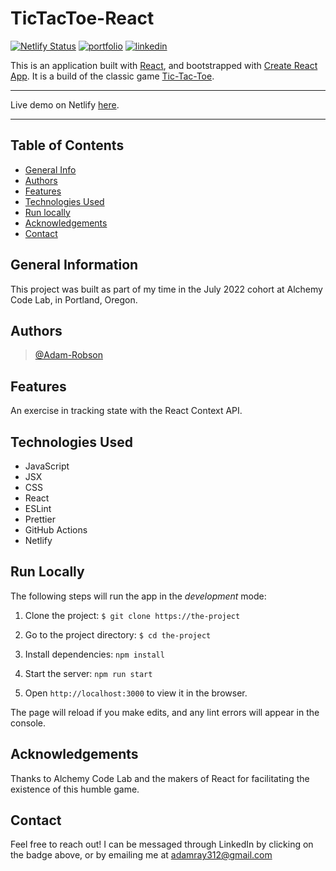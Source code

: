 # TicTacToe-React

[![Netlify Status](https://api.netlify.com/api/v1/badges/95febbb9-544e-44f1-9b4d-86f9b42e765d/deploy-status)](https://app.netlify.com/sites/tiktaktoeinreact/deploys)
[![portfolio](https://img.shields.io/badge/my_portfolio-000?style=for-the-badge&logo=ko-fi&logoColor=white)](https://adamrobson.vercel.app/)
[![linkedin](https://img.shields.io/badge/linkedin-0A66C2?style=for-the-badge&logo=linkedin&logoColor=white)](https://www.linkedin.com/in/adamrayrobson)

This is an application built with [React](https://react.dev/), and bootstrapped with 
[Create React App](https://create-react-app.dev/).  It is a build of the classic 
game [Tic-Tac-Toe](https://en.wikipedia.org/wiki/Tic-tac-toe).

___

Live demo on Netlify [here](https://tiktaktoeinreact.netlify.app).

___


## Table of Contents

* [General Info](#general-information)
* [Authors](#authors)
* [Features](#features)
* [Technologies Used](#technologies-used)
* [Run locally](#run-locally)
* [Acknowledgements](#acknowledgements)
* [Contact](#contact)


## General Information

This project was built as part of my time in the July 2022 cohort 
at Alchemy Code Lab, in Portland, Oregon.


## Authors

> [@Adam-Robson](https://www.github.com/Adam-Robson)


## Features

An exercise in tracking state with the React Context API.  


## Technologies Used

- JavaScript
- JSX
- CSS
- React
- ESLint
- Prettier
- GitHub Actions
- Netlify


## Run Locally

The following steps will run the app in the *development* mode:

1. Clone the project: ```$ git clone https://the-project```

2. Go to the project directory: ```$ cd the-project```

3. Install dependencies: ```npm install```

4. Start the server: ```npm run start```

5. Open ```http://localhost:3000``` to view it in the browser.

The page will reload if you make edits, 
and any lint errors will appear in the console.


## Acknowledgements

Thanks to Alchemy Code Lab and the makers of React for 
facilitating the existence of this humble game. 


## Contact

Feel free to reach out! I can be messaged through LinkedIn by 
clicking on the badge above, or by emailing me at adamray312@gmail.com
